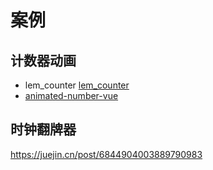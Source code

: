 # 案例

## 计数器动画

- lem_counter [lem_counter](https://lemehovskiy.github.io/lem-counter/)
- [animated-number-vue](https://github.com/Leocardoso94/animated-number-vue)

## 时钟翻牌器

https://juejin.cn/post/6844904003889790983
